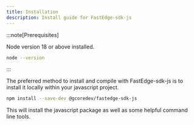 ```yaml
---
title: Installation
description: Install guide for FastEdge-sdk-js
---
```


:::note[Prerequisites]

Node version 18 or above installed.

```sh
node --version
```

:::

The preferred method to install and compile with FastEdge-sdk-js is to install it locally within
your javascript project.

```sh
npm install --save-dev @gcoredev/fastedge-sdk-js
```

This will install the javascript package as well as some helpful command line tools.
